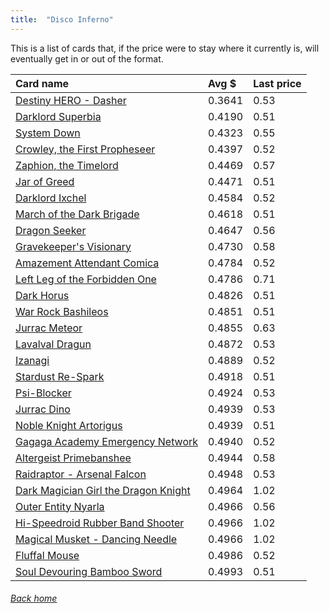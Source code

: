 ```yaml
---
title:  "Disco Inferno"
---
```


This is a list of cards that, if the price were to stay where it currently is, will eventually get in or out of the format.

| Card name | Avg $ | Last price |
| :-- | :-- | :-- |
[Destiny HERO - Dasher](https://db.ygoprodeck.com/card/?search=Destiny%20HERO%20-%20Dasher) | 0.3641 | 0.53 |
[Darklord Superbia](https://db.ygoprodeck.com/card/?search=Darklord%20Superbia) | 0.4190 | 0.51 |
[System Down](https://db.ygoprodeck.com/card/?search=System%20Down) | 0.4323 | 0.55 |
[Crowley, the First Propheseer](https://db.ygoprodeck.com/card/?search=Crowley,%20the%20First%20Propheseer) | 0.4397 | 0.52 |
[Zaphion, the Timelord](https://db.ygoprodeck.com/card/?search=Zaphion,%20the%20Timelord) | 0.4469 | 0.57 |
[Jar of Greed](https://db.ygoprodeck.com/card/?search=Jar%20of%20Greed) | 0.4471 | 0.51 |
[Darklord Ixchel](https://db.ygoprodeck.com/card/?search=Darklord%20Ixchel) | 0.4584 | 0.52 |
[March of the Dark Brigade](https://db.ygoprodeck.com/card/?search=March%20of%20the%20Dark%20Brigade) | 0.4618 | 0.51 |
[Dragon Seeker](https://db.ygoprodeck.com/card/?search=Dragon%20Seeker) | 0.4647 | 0.56 |
[Gravekeeper's Visionary](https://db.ygoprodeck.com/card/?search=Gravekeeper's%20Visionary) | 0.4730 | 0.58 |
[Amazement Attendant Comica](https://db.ygoprodeck.com/card/?search=Amazement%20Attendant%20Comica) | 0.4784 | 0.52 |
[Left Leg of the Forbidden One](https://db.ygoprodeck.com/card/?search=Left%20Leg%20of%20the%20Forbidden%20One) | 0.4786 | 0.71 |
[Dark Horus](https://db.ygoprodeck.com/card/?search=Dark%20Horus) | 0.4826 | 0.51 |
[War Rock Bashileos](https://db.ygoprodeck.com/card/?search=War%20Rock%20Bashileos) | 0.4851 | 0.51 |
[Jurrac Meteor](https://db.ygoprodeck.com/card/?search=Jurrac%20Meteor) | 0.4855 | 0.63 |
[Lavalval Dragun](https://db.ygoprodeck.com/card/?search=Lavalval%20Dragun) | 0.4872 | 0.53 |
[Izanagi](https://db.ygoprodeck.com/card/?search=Izanagi) | 0.4889 | 0.52 |
[Stardust Re-Spark](https://db.ygoprodeck.com/card/?search=Stardust%20Re-Spark) | 0.4918 | 0.51 |
[Psi-Blocker](https://db.ygoprodeck.com/card/?search=Psi-Blocker) | 0.4924 | 0.53 |
[Jurrac Dino](https://db.ygoprodeck.com/card/?search=Jurrac%20Dino) | 0.4939 | 0.53 |
[Noble Knight Artorigus](https://db.ygoprodeck.com/card/?search=Noble%20Knight%20Artorigus) | 0.4939 | 0.51 |
[Gagaga Academy Emergency Network](https://db.ygoprodeck.com/card/?search=Gagaga%20Academy%20Emergency%20Network) | 0.4940 | 0.52 |
[Altergeist Primebanshee](https://db.ygoprodeck.com/card/?search=Altergeist%20Primebanshee) | 0.4944 | 0.58 |
[Raidraptor - Arsenal Falcon](https://db.ygoprodeck.com/card/?search=Raidraptor%20-%20Arsenal%20Falcon) | 0.4948 | 0.53 |
[Dark Magician Girl the Dragon Knight](https://db.ygoprodeck.com/card/?search=Dark%20Magician%20Girl%20the%20Dragon%20Knight) | 0.4964 | 1.02 |
[Outer Entity Nyarla](https://db.ygoprodeck.com/card/?search=Outer%20Entity%20Nyarla) | 0.4966 | 0.56 |
[Hi-Speedroid Rubber Band Shooter](https://db.ygoprodeck.com/card/?search=Hi-Speedroid%20Rubber%20Band%20Shooter) | 0.4966 | 1.02 |
[Magical Musket - Dancing Needle](https://db.ygoprodeck.com/card/?search=Magical%20Musket%20-%20Dancing%20Needle) | 0.4966 | 1.02 |
[Fluffal Mouse](https://db.ygoprodeck.com/card/?search=Fluffal%20Mouse) | 0.4986 | 0.52 |
[Soul Devouring Bamboo Sword](https://db.ygoprodeck.com/card/?search=Soul%20Devouring%20Bamboo%20Sword) | 0.4993 | 0.51 |

###### [Back home](index)